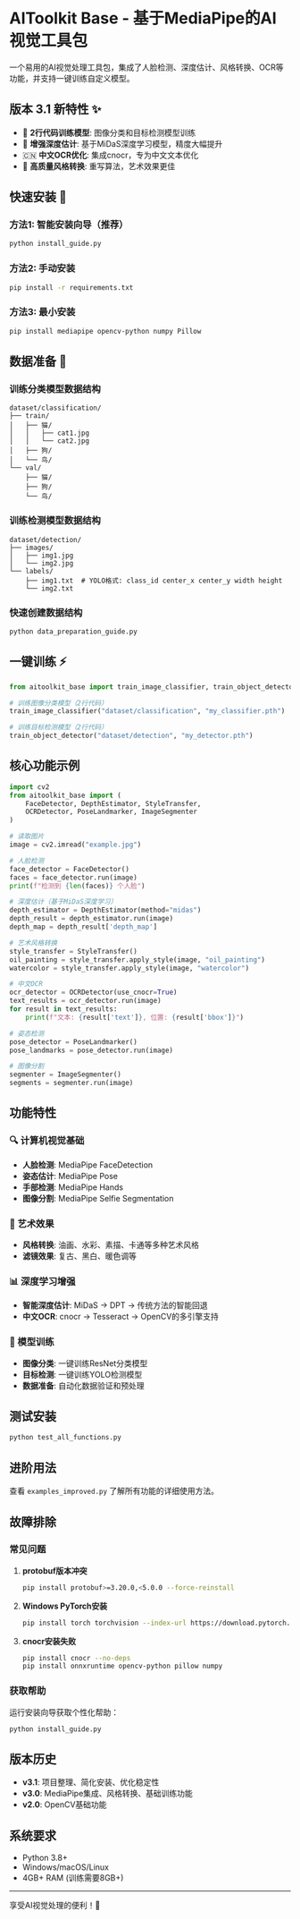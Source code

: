 # AIToolkit Base - 基于MediaPipe的AI视觉工具包

一个易用的AI视觉处理工具包，集成了人脸检测、深度估计、风格转换、OCR等功能，并支持一键训练自定义模型。

## 版本 3.1 新特性 ✨

- 🎯 **2行代码训练模型**: 图像分类和目标检测模型训练
- 🧠 **增强深度估计**: 基于MiDaS深度学习模型，精度大幅提升
- 🇨🇳 **中文OCR优化**: 集成cnocr，专为中文文本优化
- 🎨 **高质量风格转换**: 重写算法，艺术效果更佳

## 快速安装 🚀

### 方法1: 智能安装向导（推荐）
```bash
python install_guide.py
```

### 方法2: 手动安装
```bash
pip install -r requirements.txt
```

### 方法3: 最小安装
```bash
pip install mediapipe opencv-python numpy Pillow
```

## 数据准备 📁

### 训练分类模型数据结构
```
dataset/classification/
├── train/
│   ├── 猫/
│   │   ├── cat1.jpg
│   │   └── cat2.jpg
│   ├── 狗/
│   └── 鸟/
└── val/
    ├── 猫/
    ├── 狗/
    └── 鸟/
```

### 训练检测模型数据结构
```
dataset/detection/
├── images/
│   ├── img1.jpg
│   └── img2.jpg
└── labels/
    ├── img1.txt  # YOLO格式: class_id center_x center_y width height
    └── img2.txt
```

### 快速创建数据结构
```bash
python data_preparation_guide.py
```

## 一键训练 ⚡

```python
from aitoolkit_base import train_image_classifier, train_object_detector

# 训练图像分类模型（2行代码）
train_image_classifier("dataset/classification", "my_classifier.pth")

# 训练目标检测模型（2行代码）
train_object_detector("dataset/detection", "my_detector.pth")
```

## 核心功能示例

```python
import cv2
from aitoolkit_base import (
    FaceDetector, DepthEstimator, StyleTransfer, 
    OCRDetector, PoseLandmarker, ImageSegmenter
)

# 读取图片
image = cv2.imread("example.jpg")

# 人脸检测
face_detector = FaceDetector()
faces = face_detector.run(image)
print(f"检测到 {len(faces)} 个人脸")

# 深度估计（基于MiDaS深度学习）
depth_estimator = DepthEstimator(method="midas")
depth_result = depth_estimator.run(image)
depth_map = depth_result['depth_map']

# 艺术风格转换
style_transfer = StyleTransfer()
oil_painting = style_transfer.apply_style(image, "oil_painting")
watercolor = style_transfer.apply_style(image, "watercolor")

# 中文OCR
ocr_detector = OCRDetector(use_cnocr=True)
text_results = ocr_detector.run(image)
for result in text_results:
    print(f"文本: {result['text']}, 位置: {result['bbox']}")

# 姿态检测
pose_detector = PoseLandmarker()
pose_landmarks = pose_detector.run(image)

# 图像分割
segmenter = ImageSegmenter()
segments = segmenter.run(image)
```

## 功能特性

### 🔍 计算机视觉基础
- **人脸检测**: MediaPipe FaceDetection
- **姿态估计**: MediaPipe Pose 
- **手部检测**: MediaPipe Hands
- **图像分割**: MediaPipe Selfie Segmentation

### 🎨 艺术效果
- **风格转换**: 油画、水彩、素描、卡通等多种艺术风格
- **滤镜效果**: 复古、黑白、暖色调等

### 📊 深度学习增强
- **智能深度估计**: MiDaS → DPT → 传统方法的智能回退
- **中文OCR**: cnocr → Tesseract → OpenCV的多引擎支持

### 🤖 模型训练
- **图像分类**: 一键训练ResNet分类模型
- **目标检测**: 一键训练YOLO检测模型
- **数据准备**: 自动化数据验证和预处理

## 测试安装

```bash
python test_all_functions.py
```

## 进阶用法

查看 `examples_improved.py` 了解所有功能的详细使用方法。

## 故障排除

### 常见问题

1. **protobuf版本冲突**
   ```bash
   pip install protobuf>=3.20.0,<5.0.0 --force-reinstall
   ```

2. **Windows PyTorch安装**
   ```bash
   pip install torch torchvision --index-url https://download.pytorch.org/whl/cpu
   ```

3. **cnocr安装失败**
   ```bash
   pip install cnocr --no-deps
   pip install onnxruntime opencv-python pillow numpy
   ```

### 获取帮助

运行安装向导获取个性化帮助：
```bash
python install_guide.py
```

## 版本历史

- **v3.1**: 项目整理、简化安装、优化稳定性
- **v3.0**: MediaPipe集成、风格转换、基础训练功能
- **v2.0**: OpenCV基础功能

## 系统要求

- Python 3.8+
- Windows/macOS/Linux
- 4GB+ RAM (训练需要8GB+)

---

享受AI视觉处理的便利！🎉 